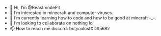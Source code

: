 - 👋 Hi, I’m @BeastmodePit
- 👀 I’m interested in minecraft and computer viruses.
- 🌱 I’m currently learning how to code and how to be good at mincraft -_-.
- 💞️ I’m looking to collaborate on nothing lol
- 📫 How to reach me discord: butyoulostXD#5682

